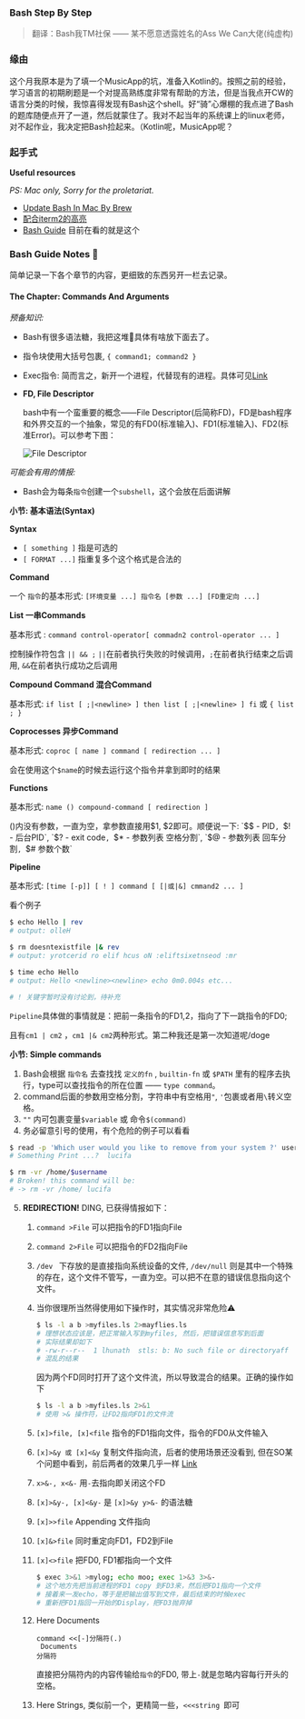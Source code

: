 ### **Bash** Step By Step 

> 翻译：Bash我TM社保 —— 某不愿意透露姓名的Ass We Can大佬(纯虚构)

### 缘由

这个月我原本是为了填一个MusicApp的坑，准备入Kotlin的。按照之前的经验，学习语言的初期刷题是一个对提高熟练度非常有帮助的方法，但是当我点开CW的语言分类的时候，我惊喜得发现有Bash这个shell。好“骑”心爆棚的我点进了Bash的题库随便点开了一道，然后就蒙住了。我对不起当年的系统课上的linux老师，对不起作业，我决定把Bash捡起来。（Kotlin呢，MusicApp呢？



### 起手式 

**Useful resources**

*PS: Mac only, Sorry for the proletariat.*

- [Update Bash In Mac By Brew](http://clubmate.fi/upgrade-to-bash-4-in-mac-os-x/)
- [配合iterm2的高亮](https://superuser.com/questions/399594/color-scheme-not-applied-in-iterm2)
- [Bash Guide](http://guide.bash.academy/) 目前在看的就是这个




### Bash Guide Notes 📝

简单记录一下各个章节的内容，更细致的东西另开一栏去记录。



#### The Chapter: Commands And Arguments

*预备知识:*

- Bash有很多语法糖，我把这堆🍬具体有啥放下面去了。
- 指令块使用大括号包裹, `{ command1; command2 }`
- Exec指令: 简而言之，新开一个进程，代替现有的进程。具体可见[Link](https://askubuntu.com/questions/525767/what-does-an-exec-command-do)
- **FD, File Descriptor**

  bash中有一个蛮重要的概念——File Descriptor(后简称FD)，FD是bash程序和外界交互的一个抽象，常见的有FD0(标准输入)、FD1(标准输入)、FD2(标准Error)。可以参考下图：

  ![File Descriptor](http://guide.bash.academy/img/streams.png)



*可能会有用的情报:*

- Bash会为每条`指令`创建一个`subshell`，这个会放在后面讲解




**小节: 基本语法(Syntax)**

**Syntax**

- `[ something ]` 指是可选的
- `[ FORMAT ...]` 指重复多个这个格式是合法的

**Command**

一个 `指令`的基本形式:  `[环境变量 ...] 指令名 [参数 ...] [FD重定向 ...]`

**List 一串Commands**

基本形式 :  `command control-operator[ commadn2 control-operator ... ]`	

控制操作符包含  `|| && ;` `||`在前者执行失败的时候调用，`;`在前者执行结束之后调用, `&&`在前者执行成功之后调用

**Compound Command 混合Command**

基本形式:  `if list [ ;|<newline> ] then list [ ;|<newline> ] fi` 或 `{ list ; }`

**Coprocesses 异步Command**

基本形式:  `coproc [ name ] command [ redirection ... ]`

会在使用这个`$name`的时候去运行这个指令并拿到即时的结果

**Functions**

基本形式: `name () compound-command [ redirection ]`

()内没有参数，一直为空，拿参数直接用$1, $2即可。顺便说一下: `$$ - PID`, `$! - 后台PID`, `$? - exit code`, `$* - 参数列表 空格分割`, `$@ - 参数列表 回车分割`, `$# 参数个数`

**Pipeline**  

基本形式: `[time [-p]] [ ! ] command [ [|或|&] cmmand2 ... ]`

看个例子

```bash
$ echo Hello | rev
# output: olleH

$ rm doesntexistfile |& rev
# output: yrotcerid ro elif hcus oN :eliftsixetnseod :mr

$ time echo Hello
# output: Hello <newline><newline> echo 0m0.004s etc...

# ! 关键字暂时没有讨论到，待补充
```

`Pipeline`具体做的事情就是：把前一条指令的FD1,2，指向了下一跳指令的FD0;

且有`cm1 | cm2` ，`cm1 |& cm2`两种形式。第二种我还是第一次知道呢/doge




**小节: Simple commands**

1. Bash会根据 `指令名` 去查找找 `定义的fn` , `builtin-fn` 或 `$PATH` 里有的程序去执行，type可以查找指令的所在位置 —— `type command`。
2. command后面的参数用空格分割，字符串中有空格用`"`, `'`包裹或者用`\`转义空格。
3. `""` 内可包裹变量`$variable` 或 命令`$(command)`
4. 务必留意引号的使用，有个危险的例子可以看看

```bash
$ read -p 'Which user would you like to remove from your system ?' username
# Something Print ...?  lucifa

$ rm -vr /home/$username
# Broken! this command will be:
# -> rm -vr /home/ lucifa
```

5. **REDIRECTION!**  DING, 已获得情报如下：

   1. `command >File` 可以把指令的FD1指向File

   2. `command 2>File` 可以把指令的FD2指向File

   3. `/dev ` 下存放的是直接指向系统设备的文件, `/dev/null` 则是其中一个特殊的存在，这个文件不管写，一直为空。可以把不在意的错误信息指向这个文件。

   4. 当你很理所当然得使用如下操作时，其实情况非常危险⚠️

      ```bash
      $ ls -l a b >myfiles.ls 2>mayflies.ls
      # 理想状态应该是，把正常输入写到myfiles, 然后，把错误信息写到后面
      # 实际结果却如下
      # -rw-r--r--  1 lhunath  stls: b: No such file or directoryaff  0 30 Apr 14:43 a
      # 混乱的结果
      ```

      因为两个FD同时打开了这个文件流，所以导致混合的结果。正确的操作如下

      ```bash
      $ ls -l a b >myfiles.ls 2>&1
      # 使用 >& 操作符，让FD2指向FD1的文件流
      ```

   5. `[x]>file, [x]<file` 指令的FD1指向文件，指令的FD0从文件输入

   6. `[x]>&y 或 [x]<&y` 复制文件指向流，后者的使用场景还没看到, 但在SO某个问题中看到，前后两者的效果几乎一样 [Link](https://unix.stackexchange.com/questions/120532/what-does-exec-31-do)

   7. `x>&-, x<&-` 用`-`去指向即关闭这个FD

   8. `[x]>&y-, [x]<&y-`  是 `[x]>&y y>&-` 的语法糖

   9. `[x]>>file` Appending 文件指向

   10. `[x]&>file` 同时重定向FD1，FD2到File

   11. `[x]<>file` 把FD0, FD1都指向一个文件

       ```bash
       $ exec 3>&1 >mylog; echo moo; exec 1>&3 3>&-
       # 这个地方先把当前进程的FD1 copy 到FD3来，然后把FD1指向一个文件
       # 接着来一发echo，等于是把输出值写到文件，最后结束的时候exec
       # 重新把FD1指回一开始的Display，把FD3抛弃掉
       ```

   12. Here Documents

       ```
       command <<[-]分隔符(.)
       	Documents
       分隔符
       ```

       直接把分隔符内的内容传输给`指令`的FD0, 带上`-`就是忽略内容每行开头的空格。

   13. Here Strings, 类似前一个，更精简一些，`<<<string `即可

